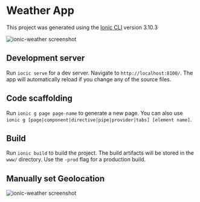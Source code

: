 # Weather App

This project was generated using the [Ionic CLI](ttps://ionicframework.com/docs/cli/) version 3.10.3

![ionic-weather screenshot](https://github.com/Robinyo/ionic-weather/blob/master/ionic-weather.png)

## Development server

Run `iocic serve` for a dev server. Navigate to `http://localhost:8100/`. The app will automatically reload if you change any of the source files.

## Code scaffolding

Run `ionic g page page-name` to generate a new page. You can also use `ionic g [page|component|directive|pipe|provider|tabs] [element name]`.

## Build

Run `ionic build` to build the project. The build artifacts will be stored in the `www/` directory. Use the `-prod` flag for a production build.

## Manually set Geolocation

![ionic-weather screenshot](https://github.com/Robinyo/ionic-weather/blob/master/dev-tools-console-sensors.png)
